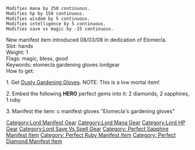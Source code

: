 `Modifies mana by 250 continuous.`  
`Modifies hp by 150 continuous.`  
`Modifies wisdom by 5 continuous.`  
`Modifies intelligence by 5 continuous.`  
`Modifies save vs magic by -25 continuous.`

New manifest item introduced 08/03/08 in dedication of Elomecla.  
Slot: hands  
Weight: 1  
Flags: magic, bless, good  
Keywords: elomecla gardening gloves lordgear  
How to get:

1\. Get [Dusty Gardening Gloves](Dusty_Gardening_Gloves "wikilink").
NOTE: This is a low mortal item!

2\. Embed the following **HERO** perfect gems into it: 2 diamonds, 2
sapphires, 1 ruby

3\. Manifest the item: c manifest gloves "Elomecla's gardening gloves"

[Category:Lord Manifest Gear](Category:Lord_Manifest_Gear "wikilink")
[Category:Lord Mana Gear](Category:Lord_Mana_Gear "wikilink")
[Category:Lord HP Gear](Category:Lord_HP_Gear "wikilink") [Category:Lord
Save Vs Spell Gear](Category:Lord_Save_Vs_Spell_Gear "wikilink")
[Category: Perfect Sapphire Manifest
Item](Category:_Perfect_Sapphire_Manifest_Item "wikilink") [Category:
Perfect Ruby Manifest
Item](Category:_Perfect_Ruby_Manifest_Item "wikilink") [Category:
Perfect Diamond Manifest
Item](Category:_Perfect_Diamond_Manifest_Item "wikilink")
